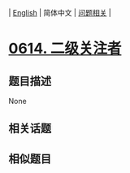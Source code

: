 
| [English](README_EN.md) | 简体中文 | [问题相关](QUESTION.md) |
# [0614. 二级关注者](https://leetcode-cn.com/problems/second-degree-follower/)
## 题目描述
None
## 相关话题

## 相似题目

